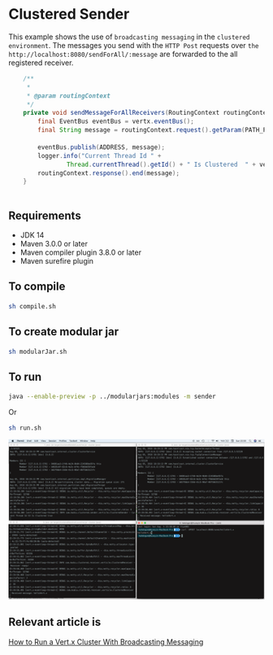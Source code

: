 # Clustered Sender

This example shows the use of `broadcasting messaging` in the `clustered environment`. The messages you send with the `HTTP Post` requests over `the http://localhost:8080/sendForAll/:message` are forwarded to the all registered receiver.

```java
    /**
     *
     * @param routingContext
     */
    private void sendMessageForAllReceivers(RoutingContext routingContext){
        final EventBus eventBus = vertx.eventBus();
        final String message = routingContext.request().getParam(PATH_PARAM_TO_RECEIVE_MESSAGE);

        eventBus.publish(ADDRESS, message);
        logger.info("Current Thread Id " +
                Thread.currentThread().getId() + " Is Clustered  " + vertx.isClustered());
        routingContext.response().end(message);
    }
    
```

## Requirements
* JDK 14
* Maven 3.0.0 or later
* Maven compiler plugin 3.8.0 or later
* Maven surefire plugin 

## To compile
```bash
sh compile.sh
```

## To create modular jar
```bash
sh modularJar.sh
```

## To run
```bash
java --enable-preview -p ../modularjars:modules -m sender
```
Or

```bash
sh run.sh
```

![](images/sender.png)

## Relevant article is
[How to Run a Vert.x Cluster With Broadcasting Messaging](https://medium.com/@hakdogan/how-to-run-a-vert-x-cluster-with-broadcasting-messaging-fc79ff113c9c)
